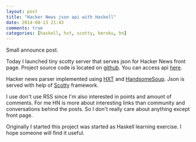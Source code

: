 ```yaml
---
layout: post
title: "Hacker News json api with Haskell"
date: 2014-08-13 21:43
comments: true
categories: [haskell, hxt, scotty, heroku, hn]
---
```

Small announce post.

Today I launched tiny scotty server that serves json for Hacker News front page.
Project source code is located on [github](https://github.com/Gonzih/HNApi).
You can access api [here](http://hn.gonzih.me/).

Hacker news parser implemented using [HXT](http://hackage.haskell.org/package/hxt-8.5.2)
and [HandsomeSoup](http://egonschiele.github.io/HandsomeSoup/).
Json is served with help of [Scotty](https://github.com/scotty-web/scotty/) framework.

I use don't use RSS since I'm also interested in points and amount of comments.
For me HN is more about interesting links than community and conversations behind the posts.
So I don't really care about anything except front page.

Originally I started this project was started as Haskell learning exercise.
I hope someone will find it useful.
